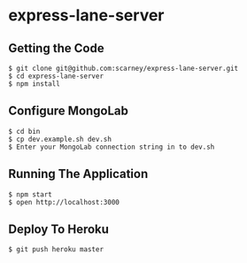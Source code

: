 # express-lane-server

## Getting the Code

    $ git clone git@github.com:scarney/express-lane-server.git
    $ cd express-lane-server
    $ npm install
    
## Configure MongoLab

    $ cd bin
    $ cp dev.example.sh dev.sh
    $ Enter your MongoLab connection string in to dev.sh

## Running The Application

    $ npm start
    $ open http://localhost:3000

## Deploy To Heroku
    
    $ git push heroku master